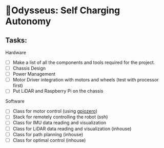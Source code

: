 # 🔋Odysseus: Self Charging Autonomy

## Tasks:
Hardware
- [ ] Make a list of all the components and tools required for the project.
- [ ] Chassis Design
- [ ] Power Management
- [ ] Motor Driver integration with motors and wheels (test with processor first)
- [ ] Put LiDAR and Raspberry Pi on the chassis

Software
- [ ] Class for motor control (using [gpiozero](https://gpiozero.readthedocs.io/en/latest/))
- [ ] Stack for remotely controlling the robot (ssh)
- [ ] Class for IMU data reading and visualization
- [ ] Class for LiDAR data reading and visualization (inhouse)
- [ ] Class for path planning (inhouse)
- [ ] Class for optimal control (inhouse)
